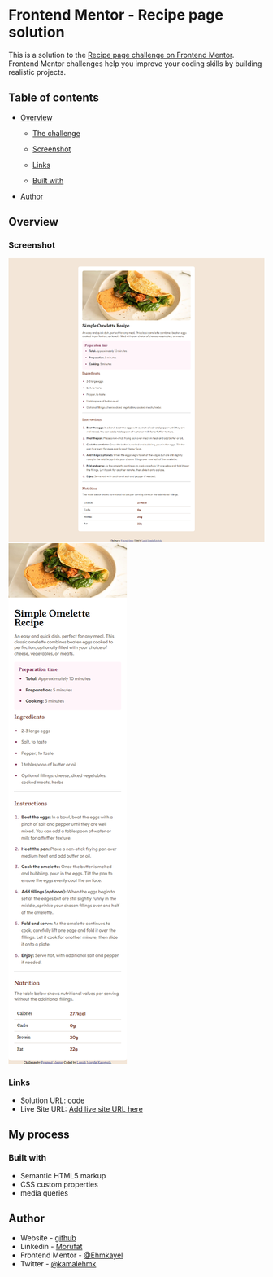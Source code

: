 # Frontend Mentor - Recipe page solution

This is a solution to the [Recipe page challenge on Frontend Mentor](https://www.frontendmentor.io/challenges/recipe-page-KiTsR8QQKm). Frontend Mentor challenges help you improve your coding skills by building realistic projects. 

## Table of contents

- [Overview](#overview)
  - [The challenge](#the-challenge)
  - [Screenshot](#screenshot)
  - [Links](#links)

  - [Built with](#built-with)
 
- [Author](#author)


## Overview

### Screenshot

![desktop](./screenshot/desktop.png)
![mobile](./screenshot/mobile.png)

### Links

- Solution URL: [code](https://github.com/Ehmkayel/frontendmentorchallenges/tree/main/recipe-page-main)
- Live Site URL: [Add live site URL here](https://your-live-site-url.com)

## My process

### Built with

- Semantic HTML5 markup
- CSS custom properties
- media queries

## Author

- Website - [github](github.com/Ehmkayel)
- Linkedin - [Morufat](https://www.linkedin.com/in/morufat-lamidi/)
- Frontend Mentor - [@Ehmkayel](https://www.frontendmentor.io/profile/Ehmkayel)
- Twitter - [@kamalehmk](https://www.twitter.com/kamalehmk)


